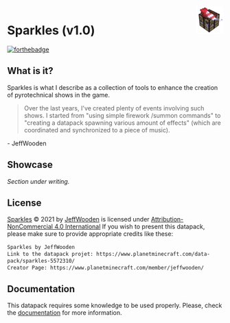 <img src="icon.png" align="right" width="64" height="64"/>

# Sparkles (v1.0)
[![forthebadge](https://forthebadge.com/images/badges/cc-nc-sa.svg)](http://forthebadge.com)
## What is it?

Sparkles is what I describe as a collection of tools to enhance the creation of pyrotechnical shows in the game.

> Over the last years, I've created plenty of events involving such shows. I started from "using simple firework /summon commands" to "creating a datapack spawning various amount of effects" (which are coordinated and synchronized to a piece of music).

\- JeffWooden

## Showcase

*Section under writing.*

## License
[Sparkles](https://www.planetminecraft.com/data-pack/sparkles-5572310/) © 2021 by [JeffWooden](https://www.planetminecraft.com/member/jeffwooden/) is licensed under [Attribution-NonCommercial 4.0 International](https://creativecommons.org/licenses/by-nc/4.0/)
If you wish to present this datapack, please make sure to provide appropriate credits like these:
```
Sparkles by JeffWooden
Link to the datapack projet: https://www.planetminecraft.com/data-pack/sparkles-5572310/
Creator Page: https://www.planetminecraft.com/member/jeffwooden/
```

## Documentation
This datapack requires some knowledge to be used properly. Please, check the [documentation](./docs/MAIN.md) for more information.